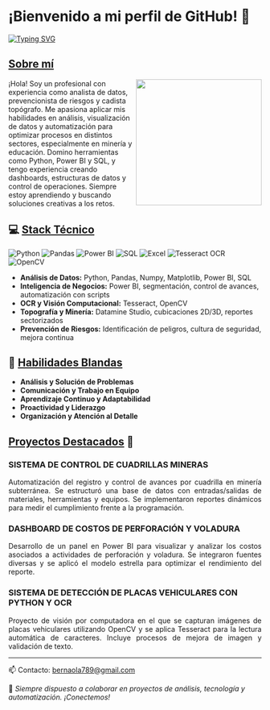 # ¡Bienvenido a mi perfil de GitHub! 👋

<a href="https://git.io/typing-svg"><img src="https://readme-typing-svg.herokuapp.com?font=Fibra+Cade&weight=500&size=41&pause=1000&color=29F719&background=E3FF2700&center=true&vCenter=true&random=false&width=435&lines=Data+Scientist+%7C+Analista+de+Datos" alt="Typing SVG" /></a>

## [Sobre mí](mailto:bernaola789@gmail.com)
<picture> <img align="right" src="https://github.com/7oSkaaa/7oSkaaa/blob/main/Images/Right_Side.gif?raw=true" width = 250px></picture>
¡Hola! Soy un profesional con experiencia como analista de datos, prevencionista de riesgos y cadista topógrafo. Me apasiona aplicar mis habilidades en análisis, visualización de datos y automatización para optimizar procesos en distintos sectores, especialmente en minería y educación. Domino herramientas como Python, Power BI y SQL, y tengo experiencia creando dashboards, estructuras de datos y control de operaciones. Siempre estoy aprendiendo y buscando soluciones creativas a los retos.

## 💻 [Stack Técnico](#)
![Python](https://img.shields.io/badge/python-3670A0?style=for-the-badge&logo=python&logoColor=ffdd54)
![Pandas](https://img.shields.io/badge/pandas-%23150458.svg?style=for-the-badge&logo=pandas&logoColor=white)
![Power BI](https://img.shields.io/badge/Power_BI-F2C811?style=for-the-badge&logo=powerbi&logoColor=black)
![SQL](https://img.shields.io/badge/SQL-4479A1?style=for-the-badge&logo=postgresql&logoColor=white)
![Excel](https://img.shields.io/badge/Excel-217346?style=for-the-badge&logo=microsoft-excel&logoColor=white)
![Tesseract OCR](https://img.shields.io/badge/Tesseract-OCR-5A5A5A?style=for-the-badge&logo=tesseract&logoColor=white)
![OpenCV](https://img.shields.io/badge/OpenCV-27338E?style=for-the-badge&logo=opencv&logoColor=white)

- **Análisis de Datos:** Python, Pandas, Numpy, Matplotlib, Power BI, SQL
- **Inteligencia de Negocios:** Power BI, segmentación, control de avances, automatización con scripts
- **OCR y Visión Computacional:** Tesseract, OpenCV
- **Topografía y Minería:** Datamine Studio, cubicaciones 2D/3D, reportes sectorizados
- **Prevención de Riesgos:** Identificación de peligros, cultura de seguridad, mejora continua

## 🚀 [Habilidades Blandas](#)

- **Análisis y Solución de Problemas**
- **Comunicación y Trabajo en Equipo**
- **Aprendizaje Continuo y Adaptabilidad**
- **Proactividad y Liderazgo**
- **Organización y Atención al Detalle**

## [Proyectos Destacados](#) 🚀

### SISTEMA DE CONTROL DE CUADRILLAS MINERAS
<p align="justify">
Automatización del registro y control de avances por cuadrilla en minería subterránea. Se estructuró una base de datos con entradas/salidas de materiales, herramientas y equipos. Se implementaron reportes dinámicos para medir el cumplimiento frente a la programación.
</p>

### DASHBOARD DE COSTOS DE PERFORACIÓN Y VOLADURA
<p align="justify">
Desarrollo de un panel en Power BI para visualizar y analizar los costos asociados a actividades de perforación y voladura. Se integraron fuentes diversas y se aplicó el modelo estrella para optimizar el rendimiento del reporte.
</p>

### SISTEMA DE DETECCIÓN DE PLACAS VEHICULARES CON PYTHON Y OCR
<p align="justify">
Proyecto de visión por computadora en el que se capturan imágenes de placas vehiculares utilizando OpenCV y se aplica Tesseract para la lectura automática de caracteres. Incluye procesos de mejora de imagen y validación de texto.
</p>

---

📫 Contacto: [bernaola789@gmail.com](mailto:bernaola789@gmail.com)

📌 *Siempre dispuesto a colaborar en proyectos de análisis, tecnología y automatización. ¡Conectemos!*
